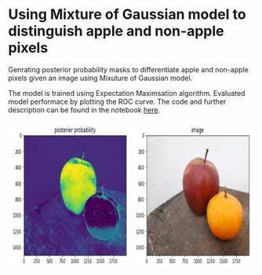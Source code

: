 # Using Mixture of Gaussian model to distinguish apple and non-apple pixels

Genrating posterior probability masks to differentiate apple and non-apple pixels given an image using Mixuture of Gaussian model. 

The model is trained using Expectation Maximsation algorithm. Evaluated model performace by plotting the ROC curve.
The code and further description can be found in the notebook [here](https://github.com/SulakshanaChakraborty/MixtureOfGaussian/blob/main/practicalMixGauss_Apples.ipynb).

<img src="prob_mask.jpg" width="600" height="300" />
